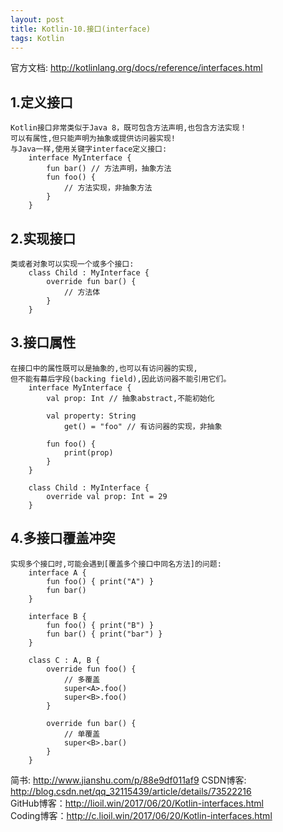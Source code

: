 ```yaml
---
layout: post
title: Kotlin-10.接口(interface)
tags: Kotlin
---
```

官方文档: http://kotlinlang.org/docs/reference/interfaces.html
 
## 1.定义接口
    Kotlin接口非常类似于Java 8，既可包含方法声明,也包含方法实现！
    可以有属性,但只能声明为抽象或提供访问器实现!
    与Java一样,使用关键字interface定义接口:
        interface MyInterface {
            fun bar() // 方法声明，抽象方法
            fun foo() {
                // 方法实现，非抽象方法
            }
        }

## 2.实现接口
    类或者对象可以实现一个或多个接口:
        class Child : MyInterface {
            override fun bar() {
                // 方法体
            }
        }

## 3.接口属性
    在接口中的属性既可以是抽象的,也可以有访问器的实现,
    但不能有幕后字段(backing field),因此访问器不能引用它们。
        interface MyInterface {
            val prop: Int // 抽象abstract,不能初始化

            val property: String
                get() = "foo" // 有访问器的实现，非抽象

            fun foo() {
                print(prop)
            }
        }

        class Child : MyInterface {
            override val prop: Int = 29
        }

## 4.多接口覆盖冲突
    实现多个接口时,可能会遇到[覆盖多个接口中同名方法]的问题:
        interface A {
            fun foo() { print("A") }
            fun bar()
        }

        interface B {
            fun foo() { print("B") }
            fun bar() { print("bar") }
        }        

        class C : A, B {
            override fun foo() {
                // 多覆盖
                super<A>.foo()
                super<B>.foo()
            }

            override fun bar() {
                // 单覆盖
                super<B>.bar()
            }
        }

简书: http://www.jianshu.com/p/88e9df011af9
CSDN博客: http://blog.csdn.net/qq_32115439/article/details/73522216    
GitHub博客：http://lioil.win/2017/06/20/Kotlin-interfaces.html   
Coding博客：http://c.lioil.win/2017/06/20/Kotlin-interfaces.html